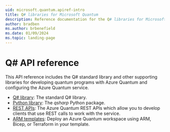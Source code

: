 ```yaml
---
uid: microsoft.quantum.apiref-intro
title: Q# libraries for Microsoft Quantum
description: Reference documentation for the Q# libraries for Microsoft Quantum
author: bradben
ms.author: brbenefield
ms.date: 01/09/2024
ms.topic: landing-page
---
```


# Q# API reference #

This API reference includes the Q# standard library and other supporting libraries for developing quantum programs with Azure Quantum and configuring the Azure Quantum service. 

- [Q# library](xref:microsoft.quantum.qsharplanglibintro): The standard Q# library.
- [Python library](/python/qsharp/qsharp): The *qsharp* Python package.
- [REST APIs](/rest/api/azurequantum/): The Azure Quantum REST APIs which allow you to develop clients that use REST calls to work with the service.
- [ARM templates](/azure/templates/microsoft.quantum/workspaces?tabs=bicep&pivots=deployment-language-arm-template): Deploy an Azure Quantum workspace using ARM, Bicep, or Terraform in your template. 
